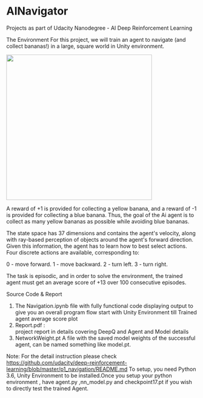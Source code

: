 # AINavigator
Projects as part of Udacity Nanodegree - AI Deep Reinforcement Learning 


The Environment
For this project, we will train an agent to navigate (and collect bananas!) in a large, square world in Unity environment.

 <img src="https://user-images.githubusercontent.com/10624937/42135619-d90f2f28-7d12-11e8-8823-82b970a54d7e.gif" width="384">


A reward of +1 is provided for collecting a yellow banana, and a reward of -1 is provided for collecting a blue banana. Thus, the goal of the Ai agent is to collect as many yellow bananas as possible while avoiding blue bananas.

The state space has 37 dimensions and contains the agent's velocity, along with ray-based perception of objects around the agent's forward direction. Given this information, the agent has to learn how to best select actions. Four discrete actions are available, corresponding to:

0 - move forward.
1 - move backward.
2 - turn left.
3 - turn right.

The task is episodic, and in order to solve the environment, the trained agent must get an average score of +13 over 100 consecutive episodes.

Source Code & Report 

1. The Navigation.ipynb
    file with fully functional code displaying output to give you an overall program flow start with Unity Environment till Trained agent average score plot
2. Report.pdf :  
    project report in details covering DeepQ and Agent and Model details
3. NetworkWeight.pt 
    A file with the saved model weights of the successful agent, can be named something like model.pt.


Note:
For the detail instruction please check https://github.com/udacity/deep-reinforcement-learning/blob/master/p1_navigation/README.md
To setup, you need Python 3.6, Unity Environment to be installed.Once you setup your python environment , have agent.py ,nn_model.py and checkpoint17.pt if you wish to directly test the trained Agent.

